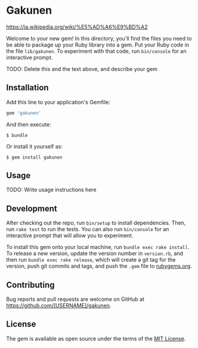 # Gakunen

https://ja.wikipedia.org/wiki/%E5%AD%A6%E9%BD%A2

Welcome to your new gem! In this directory, you'll find the files you need to be able to package up your Ruby library into a gem. Put your Ruby code in the file `lib/gakunen`. To experiment with that code, run `bin/console` for an interactive prompt.

TODO: Delete this and the text above, and describe your gem

## Installation

Add this line to your application's Gemfile:

```ruby
gem 'gakunen'
```

And then execute:

    $ bundle

Or install it yourself as:

    $ gem install gakunen

## Usage

TODO: Write usage instructions here

## Development

After checking out the repo, run `bin/setup` to install dependencies. Then, run `rake test` to run the tests. You can also run `bin/console` for an interactive prompt that will allow you to experiment.

To install this gem onto your local machine, run `bundle exec rake install`. To release a new version, update the version number in `version.rb`, and then run `bundle exec rake release`, which will create a git tag for the version, push git commits and tags, and push the `.gem` file to [rubygems.org](https://rubygems.org).

## Contributing

Bug reports and pull requests are welcome on GitHub at https://github.com/[USERNAME]/gakunen.


## License

The gem is available as open source under the terms of the [MIT License](http://opensource.org/licenses/MIT).

